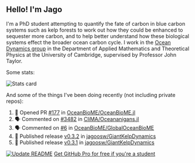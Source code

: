 ## Hello! I'm Jago

I'm a PhD student attempting to quantify the fate of carbon in blue carbon systems such as kelp forests to work out how they could be enhanced to sequester more carbon, and to help better understand how these biological systems effect the broader ocean carbon cycle. I work in the <a href="https://www.damtp.cam.ac.uk/user/jrt51/" class="emph">Ocean Dynamics group</a> in the Department of Applied Mathematics and Theoretical Physics at the University of Cambridge, supervised by Professor John Taylor.

Some stats:
<!--
![](https://raw.githubusercontent.com/jagoosw/jagoosw/main/profile-summary-card-output/nord_dark/0-profile-details.svg)
![](https://raw.githubusercontent.com/jagoosw/jagoosw/main/profile-summary-card-output/nord_dark/3-stats.svg)
![](https://raw.githubusercontent.com/jagoosw/jagoosw/main/profile-summary-card-output/nord_dark/4-productive-time.svg)
-->
![Stats card](https://github-readme-stats.vercel.app/api?username=jagoosw&count_private=true&show_icons=true&theme=transparent&hide_title=true&rank_icon=percentile&show=reviews)

And some of the things I've been doing recently (not including private repos):
<!--START_SECTION:activity-->
1. 💪 Opened PR [#177](https://github.com/OceanBioME/OceanBioME.jl/pull/177) in [OceanBioME/OceanBioME.jl](https://github.com/OceanBioME/OceanBioME.jl)
2. 🗣 Commented on [#3482](https://github.com/CliMA/Oceananigans.jl/pull/3482#issuecomment-2215473632) in [CliMA/Oceananigans.jl](https://github.com/CliMA/Oceananigans.jl)
3. 🗣 Commented on [#6](https://github.com/OceanBioME/GlobalOceanBioME/issues/6#issuecomment-2215328818) in [OceanBioME/GlobalOceanBioME](https://github.com/OceanBioME/GlobalOceanBioME)
4. 🚀 Published release [v0.3.2](https://github.com/jagoosw/GiantKelpDynamics/releases/tag/v0.3.2) in [jagoosw/GiantKelpDynamics](https://github.com/jagoosw/GiantKelpDynamics)
5. 🚀 Published release [v0.3.1](https://github.com/jagoosw/GiantKelpDynamics/releases/tag/v0.3.1) in [jagoosw/GiantKelpDynamics](https://github.com/jagoosw/GiantKelpDynamics)
<!--END_SECTION:activity-->


[![Update README](https://github.com/jagoosw/jagoosw/actions/workflows/update-readme.yml/badge.svg)](https://github.com/jagoosw/jagoosw/actions/workflows/update-readme.yml)
[Get GitHub Pro for free if you're a student](https://education.github.com/pack)

